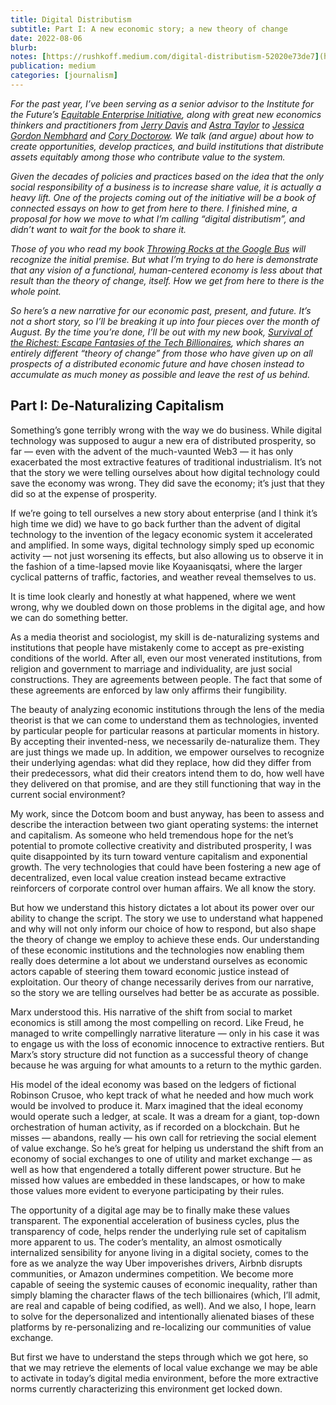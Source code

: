 ```yaml
---
title: Digital Distributism
subtitle: Part I: A new economic story; a new theory of change
date: 2022-08-06
blurb: 
notes: [https://rushkoff.medium.com/digital-distributism-52020e73de7](https://rushkoff.medium.com/digital-distributism-52020e73de7 "https://rushkoff.medium.com/digital-distributism-52020e73de7")
publication: medium
categories: [journalism]
---
```


_For the past year, I’ve been serving as a senior advisor to the Institute for the Future’s_ [_Equitable Enterprise Initiative_](https://www.iftf.org/equitableenterprise/)_, along with great new economics thinkers and practitioners from_ [_Jerry Davis_](https://michiganross.umich.edu/faculty-research/faculty/jerry-davis) _and_ [_Astra Taylor_](https://theintercept.com/staff/astra-taylor/) _to_ [_Jessica Gordon Nembhard_](https://www.jjay.cuny.edu/faculty/jessica-gordon-nembhard) _and_ [_Cory Doctorow_](https://www.eff.org/about/staff/cory-doctorow)_. We talk (and argue) about how to create opportunities, develop practices, and build institutions that distribute assets equitably among those who contribute value to the system._

_Given the decades of policies and practices based on the idea that the only social responsibility of a business is to increase share value, it is actually a heavy lift. One of the projects coming out of the initiative will be a book of connected essays on how to get from here to there. I finished mine, a proposal for how we move to what I’m calling “digital distributism”, and didn’t want to wait for the book to share it._

_Those of you who read my book_ [_Throwing Rocks at the Google Bus_](https://rushkoff.com/books/throwing-rocks-at-the-google-bus/) _will recognize the initial premise. But what I’m trying to do here is demonstrate that any vision of a functional, human-centered economy is less about that result than the theory of change, itself. How we get from here to there is the whole point._

_So here’s a new narrative for our economic past, present, and future. It’s not a short story, so I’ll be breaking it up into four pieces over the month of August. By the time you’re done, I’ll be out with my new book,_ [_Survival of the Richest: Escape Fantasies of the Tech Billionaires_](https://wwnorton.com/books/survival-of-the-richest/about-the-book/description)_, which shares an entirely different “theory of change” from those who have given up on all prospects of a distributed economic future and have chosen instead to accumulate as much money as possible and leave the rest of us behind._

## Part I: De-Naturalizing Capitalism

Something’s gone terribly wrong with the way we do business. While digital technology was supposed to augur a new era of distributed prosperity, so far — even with the advent of the much-vaunted Web3 — it has only exacerbated the most extractive features of traditional industrialism. It’s not that the story we were telling ourselves about how digital technology could save the economy was wrong. They did save the economy; it’s just that they did so at the expense of prosperity.

If we’re going to tell ourselves a new story about enterprise (and I think it’s high time we did) we have to go back further than the advent of digital technology to the invention of the legacy economic system it accelerated and amplified. In some ways, digital technology simply sped up economic activity — not just worsening its effects, but also allowing us to observe it in the fashion of a time-lapsed movie like Koyaanisqatsi, where the larger cyclical patterns of traffic, factories, and weather reveal themselves to us.

It is time look clearly and honestly at what happened, where we went wrong, why we doubled down on those problems in the digital age, and how we can do something better.

As a media theorist and sociologist, my skill is de-naturalizing systems and institutions that people have mistakenly come to accept as pre-existing conditions of the world. After all, even our most venerated institutions, from religion and government to marriage and individuality, are just social constructions. They are agreements between people. The fact that some of these agreements are enforced by law only affirms their fungibility.

The beauty of analyzing economic institutions through the lens of the media theorist is that we can come to understand them as technologies, invented by particular people for particular reasons at particular moments in history. By accepting their invented-ness, we necessarily de-naturalize them. They are just things we made up. In addition, we empower ourselves to recognize their underlying agendas: what did they replace, how did they differ from their predecessors, what did their creators intend them to do, how well have they delivered on that promise, and are they still functioning that way in the current social environment?

My work, since the Dotcom boom and bust anyway, has been to assess and describe the interaction between two giant operating systems: the internet and capitalism. As someone who held tremendous hope for the net’s potential to promote collective creativity and distributed prosperity, I was quite disappointed by its turn toward venture capitalism and exponential growth. The very technologies that could have been fostering a new age of decentralized, even local value creation instead became extractive reinforcers of corporate control over human affairs. We all know the story.

But how we understand this history dictates a lot about its power over our ability to change the script. The story we use to understand what happened and why will not only inform our choice of how to respond, but also shape the theory of change we employ to achieve these ends. Our understanding of these economic institutions and the technologies now enabling them really does determine a lot about we understand ourselves as economic actors capable of steering them toward economic justice instead of exploitation. Our theory of change necessarily derives from our narrative, so the story we are telling ourselves had better be as accurate as possible.

Marx understood this. His narrative of the shift from social to market economics is still among the most compelling on record. Like Freud, he managed to write compellingly narrative literature — only in his case it was to engage us with the loss of economic innocence to extractive rentiers. But Marx’s story structure did not function as a successful theory of change because he was arguing for what amounts to a return to the mythic garden.

His model of the ideal economy was based on the ledgers of fictional Robinson Crusoe, who kept track of what he needed and how much work would be involved to produce it. Marx imagined that the ideal economy would operate such a ledger, at scale. It was a dream for a giant, top-down orchestration of human activity, as if recorded on a blockchain. But he misses — abandons, really — his own call for retrieving the social element of value exchange. So he’s great for helping us understand the shift from an economy of social exchanges to one of utility and market exchange — as well as how that engendered a totally different power structure. But he missed how values are embedded in these landscapes, or how to make those values more evident to everyone participating by their rules.

The opportunity of a digital age may be to finally make these values transparent. The exponential acceleration of business cycles, plus the transparency of code, helps render the underlying rule set of capitalism more apparent to us. The coder’s mentality, an almost osmotically internalized sensibility for anyone living in a digital society, comes to the fore as we analyze the way Uber impoverishes drivers, Airbnb disrupts communities, or Amazon undermines competition. We become more capable of seeing the systemic causes of economic inequality, rather than simply blaming the character flaws of the tech billionaires (which, I’ll admit, are real and capable of being codified, as well). And we also, I hope, learn to solve for the depersonalized and intentionally alienated biases of these platforms by re-personalizing and re-localizing our communities of value exchange.

But first we have to understand the steps through which we got here, so that we may retrieve the elements of local value exchange we may be able to activate in today’s digital media environment, before the more extractive norms currently characterizing this environment get locked down.
